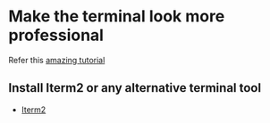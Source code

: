 # Make the terminal look more professional

Refer this [amazing tutorial](https://www.josean.com/posts/7-amazing-cli-tools)

## Install Iterm2 or any alternative terminal tool

- [Iterm2](https://iterm2.com/)
